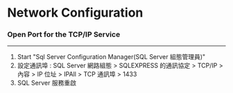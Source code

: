 # Network Configuration

<script type="text/javascript" src="../js/general.js"></script>

### Open Port for the TCP/IP Service
---

1. Start "Sql Server Configuration Manager(SQL Server 組態管理員)"
2. 設定通訊埠 : SQL Server 網路組態 > SQLEXPRESS 的通訊協定 > TCP/IP > 內容 > IP 位址 > IPAll > TCP 通訊埠 > 1433
3. SQL Server 服務重啟
